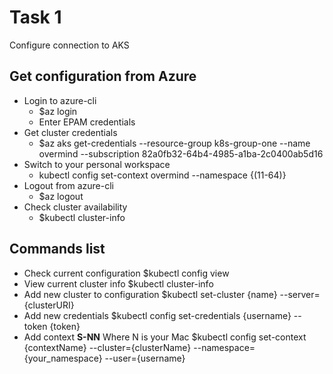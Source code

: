 # Task 1

Configure connection to AKS

## Get configuration from Azure

* Login to azure-cli
  * $az login
  * Enter EPAM credentials
* Get cluster credentials
  * $az aks get-credentials --resource-group k8s-group-one --name overmind --subscription 82a0fb32-64b4-4985-a1ba-2c0400ab5d16
* Switch to your personal workspace
  *  kubectl config set-context overmind --namespace {(11-64)}
* Logout from azure-cli
  * $az logout
* Check cluster availability
  * $kubectl cluster-info


## Commands list

* Check current configuration
  $kubectl config view 
* View current cluster info
  $kubectl cluster-info
* Add new cluster to configuration
  $kubectl set-cluster {name} --server={clusterURI}
* Add new credentials
  $kubectl config set-credentials {username} --token {token}
* Add context **S-NN** Where N is your Mac 
  $kubectl config set-context {contextName} --cluster={clusterName} --namespace={your_namespace} --user={username}



